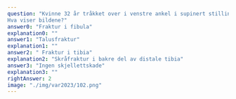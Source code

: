 ```yaml
---
question: "Kvinne 32 år tråkket over i venstre ankel i supinert stilling. Hun har hatt slike overtråkk flere ganger tidligere. Smerter og hevelse. Hun har ikke belastet.
Hva viser bildene?"
answer0: "Fraktur i fibula"
explanation0: ""
answer1: "Talusfraktur"
explanation1: ""
answer2: " Fraktur i tibia"
explanation2: "Skråfraktur i bakre del av distale tibia"
answer3: "Ingen skjellettskade"
explanation3: ""
rightAnswer: 2
image: "./img/var2023/102.png"
---
```



